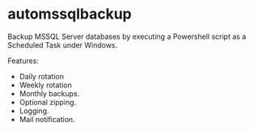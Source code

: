 # automssqlbackup
Backup MSSQL Server databases by executing a Powershell script as a Scheduled Task under Windows. 

Features: 
* Daily rotation
* Weekly rotation
* Monthly backups. 
* Optional zipping. 
* Logging. 
* Mail notification.
